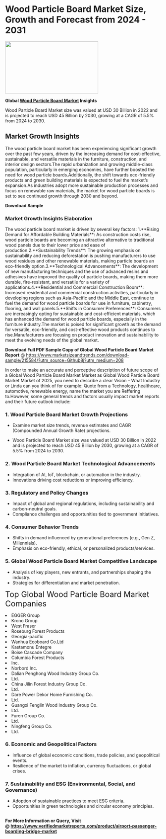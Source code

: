 <H1>Wood Particle Board Market Size, Growth and Forecast from 2024 - 2031</H1><img class="aligncenter size-medium wp-image-584254" src="https://thirdeyenews.in/wp-content/uploads/2024/09/Global-Market-Research-300x168.jpeg" alt="" width="300" height="168" /><p><strong>Global&nbsp;<a href="https://www.marketsizeandtrends.com/download-sample/215584/?utm_source=Github8j?utm_medium=208">Wood Particle Board Market</a> Insights</strong></p><p>Wood Particle Board Market size was valued at USD 30 Billion in 2022 and is projected to reach USD 45 Billion by 2030, growing at a CAGR of 5.5% from 2024 to 2030.</p><p><h2>Market Growth Insights</h2> The wood particle board market has been experiencing significant growth over the past few years, driven by the increasing demand for cost-effective, sustainable, and versatile materials in the furniture, construction, and interior design sectors.The rapid urbanization and growing middle-class population, particularly in emerging economies, have further boosted the need for wood particle boards.Additionally, the shift towards eco-friendly products and green building materials is expected to fuel the market’s expansion.As industries adopt more sustainable production processes and focus on renewable raw materials, the market for wood particle boards is set to see continued growth through 2030 and beyond.<p><strong>Download Sample</strong></p> <h3>Market Growth Insights Elaboration</h3> The wood particle board market is driven by several key factors: 1.**Rising Demand for Affordable Building Materials**: As construction costs rise, wood particle boards are becoming an attractive alternative to traditional wood panels due to their lower price and ease of production.2.**Sustainability Trends**: The growing emphasis on sustainability and reducing deforestation is pushing manufacturers to use wood residues and other renewable materials, making particle boards an eco-friendly option.3.**Technological Advancements**: The development of new manufacturing techniques and the use of advanced resins and adhesives have improved the quality of particle boards, making them more durable, fire-resistant, and versatile for a variety of applications.4.**Residential and Commercial Construction Boom**: Increased residential and commercial construction activities, particularly in developing regions such as Asia-Pacific and the Middle East, continue to fuel the demand for wood particle boards for use in furniture, cabinetry, flooring, and wall panels.5.**Shifts in Consumer Preferences**: Consumers are increasingly opting for sustainable and cost-efficient materials, which has enhanced the demand for wood particle boards, especially in the furniture industry.The market is poised for significant growth as the demand for versatile, eco-friendly, and cost-effective wood products continues to rise.Manufacturers are focusing on product innovation and sustainability to meet the evolving needs of the global market.<p><span class=""><strong>Download Full PDF Sample Copy of Global Wood Particle Board Market Report</strong> @ <a href="https://www.marketsizeandtrends.com/download-sample/215584/?utm_source=Github8j?utm_medium=208" target="_blank">https://www.marketsizeandtrends.com/download-sample/215584/?utm_source=Github8j?utm_medium=208</a></span></p><p>In order to make an accurate and perceptive description of future scope of a Global&nbsp;Wood Particle Board Market Market as Global&nbsp;Wood Particle Board Market Market of 2025, you need to describe a clear Vision &ndash; What Industry or Linda can you think of for example: Quote from a Technology, healthcare, automotive, renewable energy, name the market you are Reffering to.However, some general trends and factors usually impact market reports and their future outlook include:</p><h3>1.&nbsp;<strong>Wood Particle Board Market Growth Projections</strong></h3><ul><li>Examine market size trends, revenue estimates and CAGR (Compounded Annual Growth Rate) projections.</li><li><p>Wood Particle Board Market size was valued at USD 30 Billion in 2022 and is projected to reach USD 45 Billion by 2030, growing at a CAGR of 5.5% from 2024 to 2030.</p></li></ul><h3>2.&nbsp;<strong>Wood Particle Board Market Technological Advancements</strong></h3><ul><li>Integration of AI, IoT, blockchain, or automation in the industry.</li><li>Innovations driving cost reductions or improving efficiency.</li></ul><h3>3.&nbsp;<strong>Regulatory and Policy Changes</strong></h3><ul><li>Impact of global and regional regulations, including sustainability and carbon-neutral goals.</li><li>Compliance challenges and opportunities tied to government initiatives.</li></ul><h3>4.&nbsp;<strong>Consumer Behavior Trends</strong></h3><ul><li>Shifts in demand influenced by generational preferences (e.g., Gen Z, Millennials).</li><li>Emphasis on eco-friendly, ethical, or personalized products/services.</li></ul><h3>5.&nbsp;<strong>Global Wood Particle Board Market Competitive Landscape</strong></h3><ul><li>Analysis of key players, new entrants, and partnerships shaping the industry.</li><li>Strategies for differentiation and market penetration.</li></ul><p data-pm-slice="1 1 []"><span style="color: inherit; font-family: inherit; font-size: 25px;">Top Global Wood Particle Board Market Companies</span></p><div class="" data-test-id=""><p><li>EGGER Group</li><li> Krono Group</li><li> West Fraser</li><li> Roseburg Forest Products</li><li> Georgia-pacific</li><li> Wanhua Ecoboard Co.Ltd</li><li> Kastamonu Entegre</li><li> Boise Cascade Company</li><li> Columbia Forest Products</li><li> Inc.</li><li> Norbord Inc.</li><li> Dalian Penghong Wood Industry Group Co.</li><li> Ltd.</li><li> China Jilin Forest Industry Group Co.</li><li> Ltd.</li><li> Dare Power Dekor Home Furnishing Co.</li><li> Ltd.</li><li> Guangxi Fenglin Wood Industry Group Co.</li><li> Ltd.</li><li> Furen Group Co.</li><li> Ltd.</li><li> Ningfeng Group Co.</li><li> Ltd.</li></p></div><h3>6.&nbsp;<strong>Economic and Geopolitical Factors</strong></h3><ul><li>Influence of global economic conditions, trade policies, and geopolitical events.</li><li>Resilience of the market to inflation, currency fluctuations, or global crises.</li></ul><h3>7.&nbsp;<strong>Sustainability and ESG (Environmental, Social, and Governance)</strong></h3><ul><li>Adoption of sustainable practices to meet ESG criteria.</li><li>Opportunities in green technologies and circular economy principles.</li></ul><h2><strong style="font-size: 14px;">For More Information or Query, Visit @&nbsp;</strong><a style="background-color: #ffffff; font-size: 14px;" href="https://www.marketsizeandtrends.com/report/wood-particle-board-market/" target="_blank">https://www.verifiedmarketreports.com/product/airport-passenger-boarding-bridge-market</a></h2>